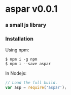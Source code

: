 # aspar v0.0.1 
### a small js library

### Installation

Using npm:
```shell
$ npm i -g npm
$ npm i --save aspar
```

In Nodejs:
```js
// Load the full build.
var asp = require('aspar');
```
